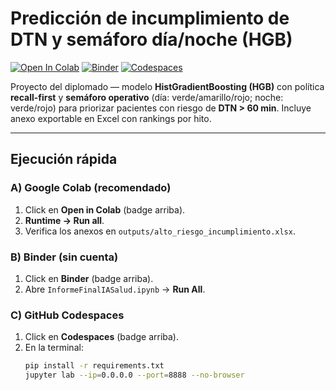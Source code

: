 # Predicción de incumplimiento de DTN y semáforo día/noche (HGB)

[![Open In Colab](https://colab.research.google.com/assets/colab-badge.svg)](https://colab.research.google.com/github/Danii2609/proyectodiplomadoia/blob/main/InformeFinalIASalud.ipynb)
[![Binder](https://mybinder.org/badge_logo.svg)](https://mybinder.org/v2/gh/Danii2609/proyectodiplomadoia/HEAD?labpath=InformeFinalIASalud.ipynb)
[![Codespaces](https://img.shields.io/badge/GitHub-Codespaces-blue?logo=github)](https://github.com/codespaces/new?hide_repo_select=true&ref=main&repo=Danii2609%2Fproyectodiplomadoia)

Proyecto del diplomado — modelo **HistGradientBoosting (HGB)** con política **recall-first** y **semáforo operativo** (día: verde/amarillo/rojo; noche: verde/rojo) para priorizar pacientes con riesgo de **DTN > 60 min**. Incluye anexo exportable en Excel con rankings por hito.

---

##  Ejecución rápida

### A) Google Colab (recomendado)
1. Click en **Open in Colab** (badge arriba).  
2. **Runtime → Run all**.  
3. Verifica los anexos en `outputs/alto_riesgo_incumplimiento.xlsx`.

### B) Binder (sin cuenta)
1. Click en **Binder** (badge arriba).  
2. Abre `InformeFinalIASalud.ipynb` → **Run All**.

### C) GitHub Codespaces
1. Click en **Codespaces** (badge arriba).  
2. En la terminal:
   ```bash
   pip install -r requirements.txt
   jupyter lab --ip=0.0.0.0 --port=8888 --no-browser
